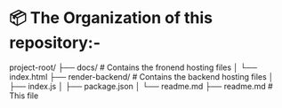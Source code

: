 # 📦 The Organization of this repository:-

project-root/
├── docs/                  # Contains the fronend hosting files
│   └── index.html
├── render-backend/        # Contains the backend hosting files
│   ├── index.js
│   ├── package.json
│   └── readme.md
├── readme.md              # This file

#
